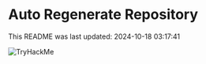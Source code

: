 # Auto Regenerate Repository

This README was last updated: 2024-10-18 03:17:41

 ![TryHackMe](https://tryhackme.com/badge/533634)
